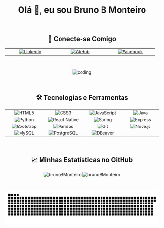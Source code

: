 <h1 align="center">Olá 👋, eu sou Bruno B Monteiro</h1>

</br>

<h2 align="center">🔗 Conecte-se Comigo</h2>
<table align="center">
  <tr>
    <td align="center" width="150">
      <a href="https://www.linkedin.com/in/bruno-bilheri-monteiro-4b128215b/" target="_blank">
        <img src="https://img.shields.io/badge/LinkedIn-%230077B5.svg?&style=for-the-badge&logo=linkedin&logoColor=white" alt="LinkedIn"/>
      </a>
    </td>
    <td align="center" width="150">
      <a href="https://github.com/brunoBMonteiro" target="_blank">
        <img src="https://img.shields.io/badge/GitHub-100000?style=for-the-badge&logo=github&logoColor=white" alt="GitHub"/>
      </a>
    </td>
    <td align="center" width="150">
      <a href="https://www.facebook.com/profile.php?id=100003673630735" target="_blank">
        <img src="https://img.shields.io/badge/Facebook-%231877F2.svg?&style=for-the-badge&logo=facebook&logoColor=white" alt="Facebook"/>
      </a>
    </td>
  </tr>
</table>

</br>

<p align="center">
  <img src="https://user-images.githubusercontent.com/52968377/172269380-606a86d6-a11a-4136-84aa-9ab0fe9044aa.gif" alt="coding" />
</p>

</br>

<h2 align="center">🛠️ Tecnologias e Ferramentas</h2>
<table align="center">
  <tr>
    <!-- Badges for Languages -->
    <td align="center" width="150">
      <img src="https://img.shields.io/badge/HTML5-E34F26?style=for-the-badge&logo=html5&logoColor=white" alt="HTML5" />
    </td>
    <td align="center" width="150">
      <img src="https://img.shields.io/badge/CSS3-1572B6?style=for-the-badge&logo=css3&logoColor=white" alt="CSS3" />
    </td>
    <td align="center" width="150">
      <img src="https://img.shields.io/badge/JavaScript-F7DF1E?style=for-the-badge&logo=javascript&logoColor=black" alt="JavaScript" />
    </td>
    <td align="center" width="150">
      <img src="https://img.shields.io/badge/Java-007396?style=for-the-badge&logo=java&logoColor=white" alt="Java" />
    </td>
  </tr>
  <tr>
    <!-- Badges for Frameworks -->
    <td align="center" width="150">
      <img src="https://img.shields.io/badge/Python-3776AB?style=for-the-badge&logo=python&logoColor=white" alt="Python" />
    </td>
    <td align="center" width="150">
      <img src="https://img.shields.io/badge/React_Native-20232A?style=for-the-badge&logo=react&logoColor=61DAFB" alt="React Native" />
    </td>
    <td align="center" width="150">
      <img src="https://img.shields.io/badge/Spring-6DB33F?style=for-the-badge&logo=spring&logoColor=white" alt="Spring" />
    </td>
    <td align="center" width="150">
      <img src="https://img.shields.io/badge/Express-000000?style=for-the-badge&logo=express&logoColor=white" alt="Express" />
    </td>
  </tr>
  <tr>
    <!-- Badges for Libraries and Tools -->
    <td align="center" width="150">
      <img src="https://img.shields.io/badge/Bootstrap-7952B3?style=for-the-badge&logo=bootstrap&logoColor=white" alt="Bootstrap" />
    </td>
    <td align="center" width="150">
      <img src="https://img.shields.io/badge/Pandas-%23150458.svg?style=for-the-badge&logo=pandas&logoColor=white" alt="Pandas" />
    </td>
    <td align="center" width="150">
      <img src="https://img.shields.io/badge/Git-F05032?style=for-the-badge&logo=git&logoColor=white" alt="Git" />
    </td>
    <td align="center" width="150">
      <img src="https://img.shields.io/badge/Node.js-43853D?style=for-the-badge&logo=node-dot-js&logoColor=white" alt="Node.js" />
    </td>
  </tr>
  <tr>
    <!-- Badges for Databases -->
    <td align="center" width="150">
      <img src="https://img.shields.io/badge/MySQL-00000F?style=for-the-badge&logo=mysql&logoColor=white" alt="MySQL" />
    </td>
    <td align="center" width="150">
      <img src="https://img.shields.io/badge/PostgreSQL-316192?style=for-the-badge&logo=postgresql&logoColor=white" alt="PostgreSQL" />
    </td>
    <td align="center" width="150">
      <img src="https://img.shields.io/badge/DBeaver-007ACC?style=for-the-badge&logo=dbeaver&logoColor=white" alt="DBeaver" />
    </td>
    <!-- Empty cell for alignment -->
    <td align="center" width="150"></td>
  </tr>
</table>

</br>

<h2 align="center">📈 Minhas Estatísticas no GitHub</h2>
<p align="center">
  <img src="https://github-readme-stats.vercel.app/api/top-langs?username=brunoBMonteiro&show_icons=true&locale=en&layout=compact&theme=dracula" alt="brunoBMonteiro" />
  <img src="https://github-readme-stats.vercel.app/api?username=brunoBMonteiro&show_icons=true&locale=en&theme=dracula" alt="brunoBMonteiro" />
</p>

</br>

<p align="center">
  <img src="https://github.com/brunoBMonteiro/brunoBMonteiro/blob/output/github-contribution-grid-snake.svg" alt="Snake animation" />
</p>
